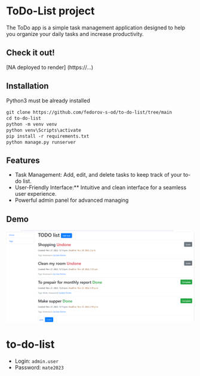 # ToDo-List project

The ToDo app is a simple task management application designed to help you organize your daily tasks and increase productivity.

## Check it out!

[NA deployed to render] (https://...)

## Installation

Python3 must be already installed

```shell
git clone https://github.com/fedorov-s-od/to-do-list/tree/main
cd to-do-list
python -m venv venv
python venv\Scripts\activate
pip install -r requirements.txt
python manage.py runserver
```

## Features

* Task Management: Add, edit, and delete tasks to keep track of your to-do list.
* User-Friendly Interface:** Intuitive and clean interface for a seamless user experience.
* Powerful admin panel for advanced managing

## Demo

![Website interface](to-do-list.png)


# to-do-list

  - Login: `admin.user`
  - Password: `mate2023`
